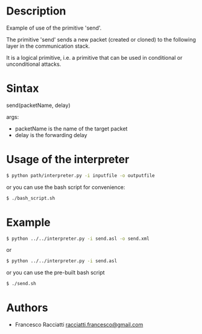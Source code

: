Description
============
Example of use of the primitive 'send'.

The primitive 'send' sends a new packet (created or cloned) to the following layer in the communication stack.

It is a logical primitive, i.e. a primitive that can be used in conditional or unconditional attacks.


Sintax
======
send(packetName, delay)

args:
 + packetName is the name of the target packet
 + delay is the forwarding delay


Usage of the interpreter
========================
``` sh
$ python path/interpreter.py -i inputfile -o outputfile
```

or you can use the bash script for convenience:

``` sh
$ ./bash_script.sh
```

Example
=======
``` sh
$ python ../../interpreter.py -i send.asl -o send.xml
```

or

``` sh
$ python ../../interpreter.py -i send.asl
```

or you can use the pre-built bash script

``` sh
$ ./send.sh
```


Authors
=======
+ Francesco Racciatti  	<racciatti.francesco@gmail.com>
